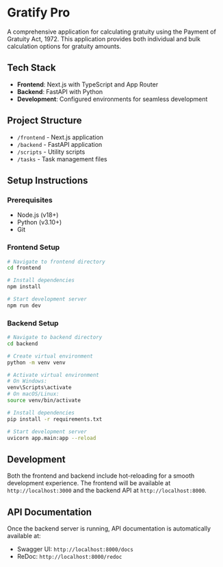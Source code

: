 # Gratify Pro

A comprehensive application for calculating gratuity using the Payment of Gratuity Act, 1972. This application provides both individual and bulk calculation options for gratuity amounts.

## Tech Stack

- **Frontend**: Next.js with TypeScript and App Router
- **Backend**: FastAPI with Python
- **Development**: Configured environments for seamless development

## Project Structure

- `/frontend` - Next.js application
- `/backend` - FastAPI application
- `/scripts` - Utility scripts
- `/tasks` - Task management files

## Setup Instructions

### Prerequisites

- Node.js (v18+)
- Python (v3.10+)
- Git

### Frontend Setup

```bash
# Navigate to frontend directory
cd frontend

# Install dependencies
npm install

# Start development server
npm run dev
```

### Backend Setup

```bash
# Navigate to backend directory
cd backend

# Create virtual environment
python -m venv venv

# Activate virtual environment
# On Windows:
venv\Scripts\activate
# On macOS/Linux:
source venv/bin/activate

# Install dependencies
pip install -r requirements.txt

# Start development server
uvicorn app.main:app --reload
```

## Development

Both the frontend and backend include hot-reloading for a smooth development experience. The frontend will be available at `http://localhost:3000` and the backend API at `http://localhost:8000`.

## API Documentation

Once the backend server is running, API documentation is automatically available at:
- Swagger UI: `http://localhost:8000/docs`
- ReDoc: `http://localhost:8000/redoc` 